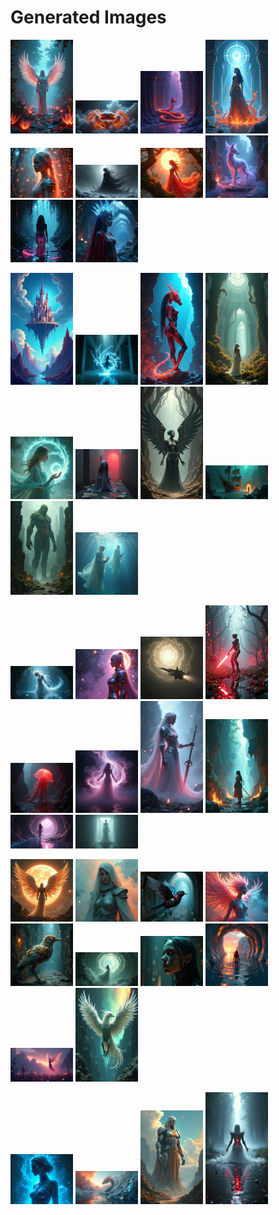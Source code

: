 # Generated Images



<img src="2025_07_09_01.png" width="100"/> <img src="2025_07_09_02.png" width="100"/> <img src="2025_07_09_03.png" width="100"/> <img src="2025_07_09_04.png" width="100"/> <img src="2025_07_09_05.png" width="100"/> <img src="2025_07_09_06.png" width="100"/> <img src="2025_07_09_07.png" width="100"/> <img src="2025_07_09_08.png" width="100"/> <img src="2025_07_09_09.png" width="100"/> <img src="2025_07_09_10.png" width="100"/>

<img src="2025_07_09_11.png" width="100"/> <img src="2025_07_09_12.png" width="100"/> <img src="2025_07_09_13.png" width="100"/> <img src="2025_07_09_14.png" width="100"/> <img src="2025_07_09_15.png" width="100"/> <img src="2025_07_09_16.png" width="100"/> <img src="2025_07_09_17.png" width="100"/> <img src="2025_07_09_18.png" width="100"/> <img src="2025_07_09_19.png" width="100"/> <img src="2025_07_09_20.png" width="100"/>

<img src="2025_07_09_21.png" width="100"/> <img src="2025_07_09_22.png" width="100"/> <img src="2025_07_09_23.png" width="100"/> <img src="2025_07_09_24.png" width="100"/> <img src="2025_07_09_25.png" width="100"/> <img src="2025_07_09_26.png" width="100"/> <img src="2025_07_09_27.png" width="100"/> <img src="2025_07_09_28.png" width="100"/> <img src="2025_07_09_29.png" width="100"/> <img src="2025_07_09_30.png" width="100"/>

<img src="2025_07_09_31.png" width="100"/> <img src="2025_07_09_32.png" width="100"/> <img src="2025_07_09_33.png" width="100"/> <img src="2025_07_09_34.png" width="100"/> <img src="2025_07_09_35.png" width="100"/> <img src="2025_07_09_36.png" width="100"/> <img src="2025_07_09_37.png" width="100"/> <img src="2025_07_09_38.png" width="100"/> <img src="2025_07_09_39.png" width="100"/> <img src="2025_07_09_40.png" width="100"/>

<img src="2025_07_09_41.png" width="100"/> <img src="2025_07_09_42.png" width="100"/> <img src="2025_07_09_43.png" width="100"/> <img src="2025_07_09_44.png" width="100"/>
